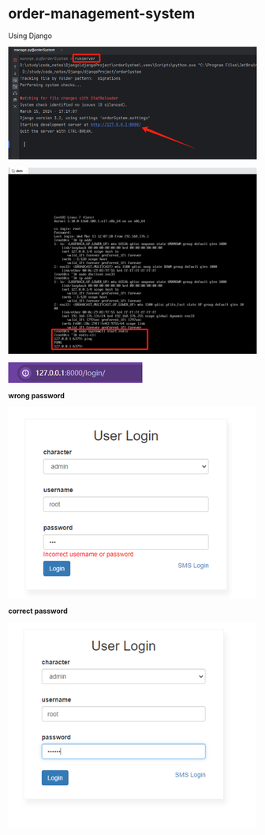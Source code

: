 # order-management-system
Using Django

![start](start.png)

![start_redis](start_redis.png)

![url2](url2.png)

**wrong password**

![wrong_password](wrong_password.png)

**correct password**

![correct_password](correct_password.png)





